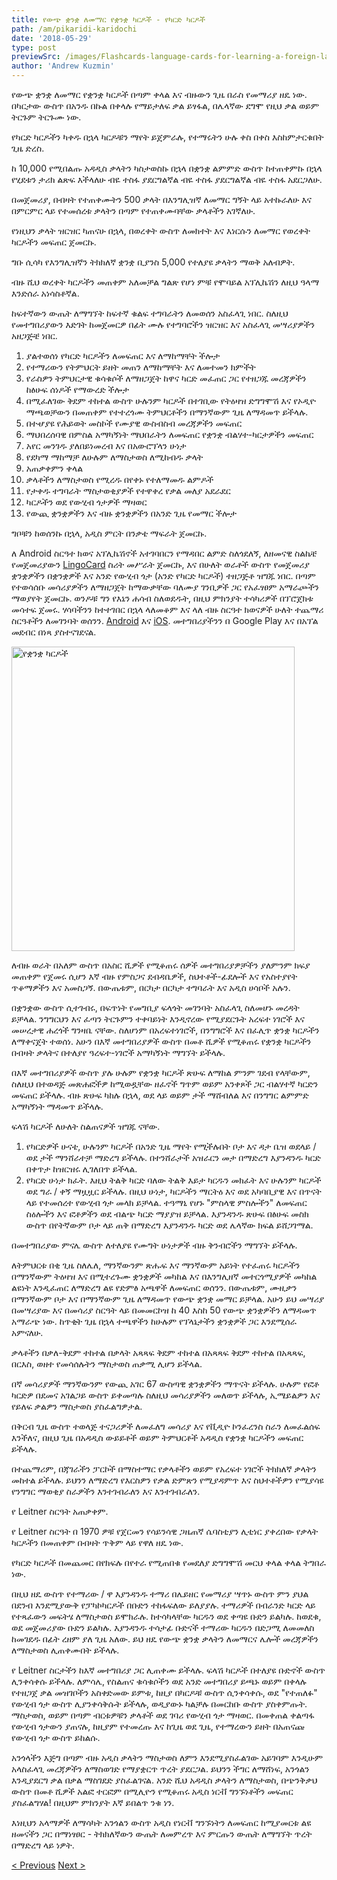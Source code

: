 ```yaml
---
title: የውጭ ቋንቋ ለመማር የቋንቋ ካርዶች - የካርድ ካርዶች
path: /am/pikaridi-karidochi
date: '2018-05-29'
type: post
previewSrc: /images/Flashcards-language-cards-for-learning-a-foreign-language.-The-best-method-of-memorizing-words.jpg
author: 'Andrew Kuzmin'
---
```


የውጭ ቋንቋ ለመማር የቋንቋ ካርዶች በጣም ቀላል እና ብዙውን ጊዜ በራስ የመማሪያ ዘዴ ነው. በካርታው ውስጥ በአንዱ በኩል በቀላሉ የማይታለፍ ቃል ይፃፋል, በሌላኛው ደግሞ የዚህ ቃል ወይም ትርጉም ትርጉሙ ነው.

የካርድ ካርዶችን ካቀዱ በኋላ ካርዶቹን ማየት ይጀምራሉ, የተማሩትን ሁሉ ቀስ በቀስ እስከምታርቁበት ጊዜ ድረስ.

ከ 10,000 የሚበልጡ አዳዲስ ቃላትን ካስታወስኩ በኋላ በቋንቋ ልምምድ ውስጥ ከተጠቀምኩ በኋላ የሂደቱን ታሪክ ልጽፍ እችላለሁ ብዬ ተስፋ ያደርግልኛል ብዬ ተስፋ ያደርግልኛል ብዬ ተስፋ አደርጋለሁ.

በመጀመሪያ, በብዛት የተጠቀሙትን 500 ቃላት በእንግሊዝኛ ለመማር ግኝት ላይ አተኩራለሁ እና በምርምር ላይ የተመሰረቱ ቃላትን በጣም የተጠቀሙባቸው ቃላቶችን አገኛለሁ.

የነዚህን ቃላት ዝርዝር ካጠናሁ በኋላ, በወረቀት ውስጥ ለመክተት እና እነርሱን ለመማር የወረቀት ካርዶችን መፍጠር ጀመርኩ.

ግቡ ሲሳካ የእንግሊዝኛን ትክክለኛ ቋንቋ ቢያንስ 5,000 የተለያዩ ቃላትን ማወቅ አለብዎት.

ብዙ ሺህ ወረቀት ካርዶችን መጠቀም አለመቻል ግልጽ የሆነ ምቹ የሞባይል አፕሊኬሽን ለዚህ ዓላማ እንድሰራ አነሳስቶኛል.

ከፍተኛውን ውጤት ለማግኘት ከፍተኛ ቁልፍ ተግባራትን ለመወሰን አስፈላጊ ነበር. ስለዚህ የመተግበሪያውን እድገት ከመጀመርዎ በፊት ሙሉ የተግባሮችን ዝርዝር እና አስፈላጊ መሣሪያዎችን አዘጋጅቼ ነበር.

1. ያልተወሰነ የካርድ ካርዶችን ለመፍጠር እና ለማከማቸት ችሎታ
2. የተማሪውን የትምህርት ይዘት መጠን ለማከማቸት እና ለመተመን ክምችት
3. የራስዎን ትምህርታዊ ቁሳቁሶች ለማዘጋጀት ከዋና ካርድ መፈጠር ጋር የተዘጋጁ መረጃዎችን ከፅሁፍ ሰነዶች የማውረድ ችሎታ
4. በሚፈለገው ቅደም ተከተል ውስጥ ሁሉንም ካርዶች በተገቢው የትዕዛዝ ድግግሞሽ እና የኦዲዮ ማጫወቻውን በመጠቀም የተተረጎሙ ትምህርቶችን በማንኛውም ጊዜ ለማዳመጥ ይችላሉ.
5. በተሇያዩ የሕይወት መስኮች የሙያዊ ውስብስብ መረጃዎችን መፍጠር
6. ማህበረሰባዊ በምስል አማካኝነት ማህበራትን ለመፍጠር የቋንቋ ብልሃተ-ካርታዎችን መፍጠር
7. አየር መንገዱ ያለበይነመረብ እና በአውሮፕላን ሁነታ
8. የደካማ ማከማቻ ለሁሉም ለማስታወስ ለሚከብዱ ቃላት
9. አጠቃቀምን ቀላል
10. ቃላቶችን ለማስታወስ የሚረዱ በየቀኑ የተለማመዱ ልምዶች
11. የታቀዱ ተግባራት ማስታወቂያዎች
የተዋቀረ የቃል መለያ አደራደር
13. ካርዶችን ወደ የውሂብ ጎታዎች ማዛወር
14. የውጪ ቋንቋዎችን እና ብዙ ቋንቋዎችን በአንድ ጊዜ የመማር ችሎታ

ግቦቹን ከወሰንኩ በኋላ, አዲስ ምርት በንቃቴ ማፍራት ጀመርኩ.

ለ Android ስርዓተ ክወና አፕሊኬሽኖች አተገባበርን የማዳበር ልምድ ስለጎደለኝ, ለዘመናዊ ስልኬቼ የመጀመሪያውን <a href="https://lingocard.com" target="_blank" rel="noopener">LingoCard</a> ስሪት መሥራት ጀመርኩ, እና በሁለት ወራቶች ውስጥ የመጀመሪያ ቋንቋዎችን በቋንቋዎች እና አንድ የውሂብ ጎታ (አንድ የካርድ ካርዶች) ተዘጋጅቶ ዝግጁ ነበር. በጣም የተወሳሰቡ መሳሪያዎችን ለማዘጋጀት ከማውቃቸው ባለሙያ ገንቢዎች ጋር የአፈፃፀም አማራጮችን ማወያየት ጀመርኩ. ወንዶቹ ግን የእኔን ሐሳብ ስለወደዱት, በዚህ ምክንያት ተሳካሪዎች በፕሮጀክቱ መሳተፍ ጀመሩ. ሃሳባችንን ከተተገበር በኋላ ላለመቆም እና ላለ ብዙ ስርዓተ ክወናዎች ሁለት ተጨማሪ ስርዓቶችን ለመገንባት ወሰንን. <a href="https://play.google.com/store/apps/details?id=com.lingocard.lingocard" target="_blank" rel="noopener">Android</a> እና <a href="https://itunes.apple.com/us/app/lingocard/id1217076835?mt=8" target="_blank" rel="noopener">iOS</a>. መተግበሪያችንን በ Google Play እና በአፕል መደብር በነጻ ያስተናገደናል.

<img class="aligncenter wp-image-7109" src="../images/2018/05/LingoCard-play.png" alt="የቋንቋ ካርዶች" width="453" height="487" />

ለብዙ ወራት በአለም ውስጥ በአስር ሺዎች የሚቆጠሩ ሰዎች መተግበሪያዎቻችን ያለምንም ክፍያ መጠቀም የጀመሩ ሲሆን እኛ ብዙ የምስጋና ደብዳቤዎች, ስህተቶች-ፊደሎች እና የአስተያየት ጥቆማዎችን እና አመስጋኝ. በውጤቱም, በርካታ በርካታ ተግባራት እና አዲስ ሀሳቦች አሉን.

በቋንቋው ውስጥ ሲተገብሩ, በፍጥነት የመግቢያ ፍላጎት መገንባት አስፈላጊ ስለመሆኑ መረዳት ይቻላል. ንግግርህን እና ፈጣን ትርጉምን ተቀባይነት እንዲኖረው የሚያደርጉት አረፍተ ነገሮች እና መሠረታዊ ሐረጎች ግንዛቤ ናቸው. ስለሆነም በአረፍተነገሮች, በንግግሮች እና በፈሊጥ ቋንቋ ካርዶችን ለማቀናጀት ተወሰነ. አሁን በእኛ መተግበሪያዎች ውስጥ በመቶ ሺዎች የሚቆጠሩ የቋንቋ ካርዶችን በብዛት ቃላትና በተለያየ ዓረፍተ-ነገሮች አማካኝነት ማግኘት ይችላሉ.

በእኛ መተግበሪያዎች ውስጥ ያሉ ሁሉም የቋንቋ ካርዶች ጽሁፍ ለማከል ምንም ገደብ የላቸውም, ስለዚህ በተወዳጅ መጽሐፎችዎ ከሚወዷቸው ዘፈኖች ግጥም ወይም አንቀጾች ጋር ​​ብልሃተኛ ካርድን መፍጠር ይችላሉ. ብዙ ጽሁፍ ካከሉ በኋላ, ወደ ላይ ወይም ታች ማሸብለል እና በንግግር ልምምድ አማካኝነት ማዳመጥ ይችላሉ.

ፍላሽ ካርዶች ለሁለት ስልጠናዎች ዝግጁ ናቸው.

1. የካርድዎች ሁናቴ, ሁሉንም ካርዶች በአንድ ጊዜ ማየት የሚችሉበት ቦታ እና ዳታ ቤዝ ወደላይ / ወደ ታች ማንሸራተቻ ማድረግ ይችላሉ. በተንሸራታች አዝራርን መታ በማድረግ እያንዳንዱ ካርድ በቀጥታ ከዝርዝሩ ሊገለበጥ ይችላል.
2. የካርድ ሁነታ ክፈት. እዚህ ትልቅ ካርድ ባለው ትልቅ እይታ ካርዱን መክፈት እና ሁሉንም ካርዶች ወደ ግራ / ቀኝ ማዟዟር ይችላሉ. በዚህ ሁነታ, ካርዶችን ማርትዕ እና ወደ አካባቢያዊ እና በጥናት ላይ የተመሰረተ የውሂብ ጎታ መላክ ይቻላል. ተዓማኒ የሆኑ "ምስላዊ ምስሎችን" ለመፍጠር ስዕሎችን እና ፎቶዎችን ወደ ብልጭ ካርድ ማያያዝ ይቻላል. እያንዳንዱ ጽሁፍ በፅሁፍ መስክ ውስጥ በየትኛውም ቦታ ላይ ጠቅ በማድረግ እያንዳንዱ ካርድ ወደ ሌላኛው ክፍል ይሸጋገማል.

በመተግበሪያው ምናሌ ውስጥ ለተለያዩ የሙግት ሁነታዎች ብዙ ቅንብሮችን ማግኘት ይችላሉ.

ለትምህርቱ በቂ ጊዜ ስለሌለ, ማንኛውንም ጽሑፍ እና ማንኛውም አይነት የተፈጠሩ ካርዶችን በማንኛውም ትዕዛዝ እና በሚተረጉሙ ቋንቋዎች መካከል እና በእንግሊዘኛ መተርጎሚያዎች መካከል ልዩነት እንዲፈጠር ለማድረግ ልዩ የድምፅ አጫዋች ለመፍጠር ወሰንን. በውጤቱም, ሙዚቃን በማንኛውም ቦታ እና በማንኛውም ጊዜ ለማዳመጥ የውጭ ቋንቋ መማር ይቻላል. አሁን ይህ መሣሪያ በመሣሪያው እና በመሳሪያ ስርዓት ላይ በመመርኮዝ ከ 40 እስከ 50 የውጭ ቋንቋዎችን ለማዳመጥ አማራጭ ነው. ከጥቂት ጊዜ በኋላ ተጫዋችን ከሁሉም የፕላኔታችን ቋንቋዎች ጋር እንደሚሰራ አምናለሁ.

ቃላቶችን በቃለ-ቅደም ተከተል በቃላት አጻጻፍ ቅደም ተከተል በአጻጻፍ ቅደም ተከተል በአጻጻፍ, በርእስ, ወዘተ የመሳሰሉትን ማስታወስ ጠቃሚ ሊሆን ይችላል.

በኛ መሳሪያዎች ማንኛውንም የውጪ አገር 67 ውስጣዊ ቋንቋዎችን ማጥናት ይችላሉ. ሁሉም የፎቶ ካርድዎ በደመና አገልጋይ ውስጥ ይቀመጣሉ ስለዚህ መሳሪያዎችን መለወጥ ይችላሉ, ኢሜይልዎን እና የይለፍ ቃልዎን ማስታወስ ያስፈልግዎታል.

በቅርብ ጊዜ ውስጥ ተወላጅ ተናጋሪዎች ለመፈለግ መሳሪያ እና የቪዲዮ ኮንፈረንስ ስራን ለመፈልሰፍ እንችለና, በዚህ ጊዜ በአዳዲስ ውይይቶች ወይም ትምህርቶች አዳዲስ የቋንቋ ካርዶችን መፍጠር ይችላሉ.

በተጨማሪም, በጃገራችን ፓርኮች በማስተማር የቃላቶችን ወይም የአረፍተ ነገሮች ትክክለኛ ቃላትን መከተል ይችላሉ. ይህንን ለማድረግ የእርስዎን የቃል ድምጽን የሚያዳምጥ እና ስህተቶችዎን የሚያሳዩ የንግግር ማወቂያ ስራዎችን እንተገብራለን እና እንተገብራለን.

የ Leitner ስርዓት አጠቃቀም.

የ Leitner ስርዓት በ 1970 ዎቹ የጀርመን የሳይንሳዊ ጋዜጠኛ ሴባስቲያን ሊቲነር ያቀረበው የቃላት ካርዶችን በመጠቀም በብዛት ጥቅም ላይ የዋለ ዘዴ ነው.

የካርድ ካርዶች በመጨመር በየክፍሉ በየተራ የሚጠበቁ የመደለያ ድግግሞሽ መርህ ቀላል ቀላል ትግበራ ነው.

በዚህ ዘዴ ውስጥ የተማሪው / ዋ እያንዳንዱ ተማሪ በሌይዘር የመማሪያ ሣጥኑ ውስጥ ምን ያህል በደንብ እንደሚያውቅ የፓካኮካርዶች በቡድን ተከፋፍለው ይለያያሉ. ተማሪዎች በብራንድ ካርድ ላይ የተጻፈውን መፍትሄ ለማስታወስ ይሞክራሉ. ከተሳካላቸው ካርዱን ወደ ቀጣዩ ቡድን ይልካሉ. ከወደቁ, ወደ መጀመሪያው ቡድን ይልካሉ. እያንዳንዱ ተሳታፊ ቡድናች ተማሪው ካርዱን በድጋሚ ለመመለስ ከመገደዱ በፊት ረዘም ያለ ጊዜ አለው. ይህ ዘዴ የውጭ ቋንቋ ቃላትን ለመማርና ሌሎች መረጃዎችን ለማስታወስ ሊጠቀሙበት ይችላሉ.

የ Leitner ስርታችን ከእኛ መተግበሪያ ጋር ሊጠቀሙ ይችላሉ. ፍላሽ ካርዶች በተለያዩ ቡድኖች ውስጥ ሊንቀሳቀሱ ይችላሉ. ለምሳሌ, የስልጠና ቁሳቁሶችን ወደ አንድ መተግበሪያ ይጫኑ ወይም በቀላሉ የተዘጋጀ ቃል መዝገቦችን አስቀድመው ይምቱ, ከዚያ በካርዶቹ ውስጥ ሲንቀሳቀሱ, ወደ "የተጠለፉ" የውሂብ ጎታ ውስጥ ሊያንቀሳቅሱት ይችላሉ, ወዲያውኑ ካልቻሉ በመርከቡ ውስጥ ያስቀምጡት. ማስታወስ, ወይም በጣም ብርቱዎቹን ቃላቶች ወደ ገባሪ የውሂብ ጎታ ማዛወር. በመቀጠል ቀልጣፋ የውሂብ ጎታውን ያጠናሉ, ከዚያም የተመረጡ እና ከጊዜ ወደ ጊዜ, የተማረውን ይዘት በአጠናጩ የውሂብ ጎታ ውስጥ ይከልሱ.

አንጎላችን እጅግ በጣም ብዙ አዲስ ቃላትን ማስታወስ ለምን እንደሚያስፈልገው አይገባም እንዲሁም አላስፈላጊ መረጃዎችን ለማስወገድ የማያቋርጥ ጥረት ያደርጋል. ይህንን ችግር ለማሸነፍ, አንጎልን እንዲያደርግ ቃል በቃል ማስገደድ ያስፈልገናል. አንድ ሺህ አዳዲስ ቃላትን ለማስታወስ, በጭንቅቃህ ውስጥ በመቶ ሺዎች አልፎ ተርፎም በሚሊዮን የሚቆጠሩ አዲስ ነርቭ ግንኙነቶችን መፍጠር ያስፈልግሃል! በዚህም ምክንያት እኛ ይበልጥ ንቁ ነን.

እነዚህን አላማዎች ለማሳካት አንጎልን ውስጥ አዲስ የነርቭ ግንኙነትን ለመፍጠር ከሚያመርቱ ልዩ ዘመናችን ጋር በማነፃፀር - ትክክለኛውን ውጤት ለመምረጥ እና ምርጡን ውጤት ለማግኘት ጥረት በማድረግ ላይ ነዎት.

<a href="/am/ababalatini-feligi">< Previous</a> <a href="/am/kalatini-inideti-mashashali-yichalali">Next ></a>
